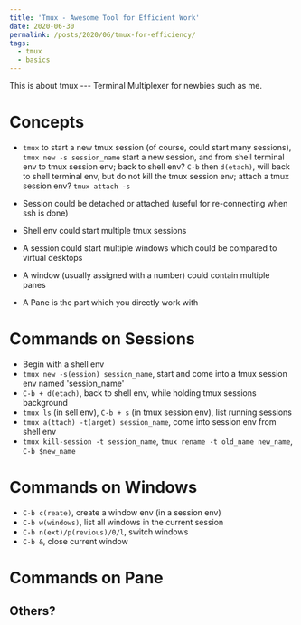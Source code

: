 ```yaml
---
title: 'Tmux - Awesome Tool for Efficient Work'
date: 2020-06-30
permalink: /posts/2020/06/tmux-for-efficiency/
tags:
  - tmux
  - basics
---
```


This is about tmux --- Terminal Multiplexer for newbies such as me.

Concepts
======
- `tmux` to start a new tmux session (of course, could start many sessions),
  `tmux new -s session_name` start a new session, and from shell terminal env to tmux session env;
  back to shell env? `C-b` then `d(etach)`, will back to shell terminal env, but do not kill the tmux session env;
  attach a tmux session env? `tmux attach -s `
- Session could be detached or attached (useful for re-connecting when ssh is done)

- Shell env could start multiple tmux sessions
- A session could start multiple windows which could be compared to virtual desktops
- A window (usually assigned with a number) could contain multiple panes
- A Pane is the part which you directly work with

Commands on Sessions
========
- Begin with a shell env
- `tmux new -s(ession) session_name`, start and come into a tmux session env named 'session_name'
- `C-b + d(etach)`, back to shell env, while holding tmux sessions background
- `tmux ls` (in sell env), `C-b + s` (in tmux session env), list running sessions
- `tmux a(ttach) -t(arget) session_name`, come into session env from shell env
- `tmux kill-session -t session_name`, `tmux rename -t old_name new_name`, `C-b $new_name`

Commands on Windows
===========
- `C-b c(reate)`, create a window env (in a session env)
- `C-b w(windows)`, list all windows in the current session
- `C-b n(ext)/p(revious)/0/l`, switch windows
- `C-b &`, close current window

Commands on Pane
============

<!-- You can have many headings -->
<!-- ====== -->

Others?
------
